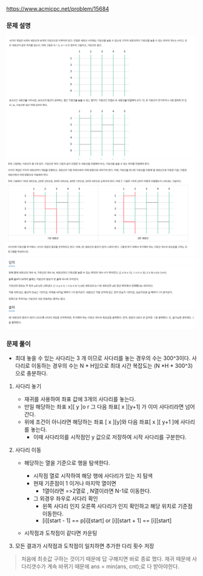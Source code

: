 https://www.acmicpc.net/problem/15684

### 문제 설명

<img src="./img1.png" width="1000" heithg="600">
<img src="./img2.png" width="1000" heithg="500">
<img src="./img3.png" width="1000" heithg="500">

### 문제 풀이

- 최대 놓을 수 있는 사다리는 3 개 이므로 사다리를 놓는 경우의 수는 300^3이다. 사다리로 이동하는 경우의 수는 N * H임으로 최대 시간 복잡도는 (N *H \* 300^3)으로 충분하다.

1. 사다리 놓기

   - 재귀를 사용하여 좌표 값에 3개의 사다리를 놓는다.
   - 만일 해당하는 좌표 x][ y ]o r 그 다음 좌표[ x ][y+1] 가 이미 사다리라면 넘어간다.
   - 위에 조건이 아니라면 해당하는 좌표 [ x ][y]와 다음 좌표[ x ][ y+1 ]에 사다리를 놓는다.
     - 이때 사다리의를 시작점인 y 값으로 저장하여 시작 사다리를 구분한다.

2. 사다리 이동

   - 해당하는 열을 기준으로 행을 탐색한다.

     - 시작점 열로 시작하여 해당 행에 사다리가 있는 지 탐색
     - 현재 기준점이 1 이거나 마지막 열이면
       - 1열이라면 =>2열로 , N열이라면 N-1로 이동한다.
     - 그 외경우 좌우로 사다리 확인
       - 왼쪽 사다리 인지 오른쪽 사다리가 인지 확인하고 해당 위치로 기준점 이동한다.
       - [i][start - 1] == p[i][start] or [i][start + 1] == [i][start]

   - 시작점과 도착점이 같다면 카운팅

3. 모든 결과가 시작점과 도착점이 일치하면 추가한 다리 횟수 저장

> 처음에 최솟값 구하는 것이기 때문에 답 구해지면 바로 종료 했다.
> 재귀 때문에 사다리갯수가 계속 바뀌기 때문에 ans = min(ans, cnt);로 다 받아야한다.
